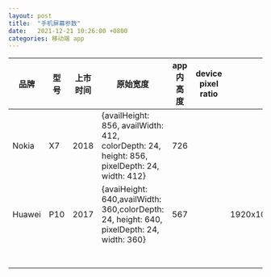 ```yaml
---
layout: post
title:  "手机屏幕参数"
date:   2021-12-21 10:26:00 +0800
categories: 移动端 app
---
```


| 品牌   | 型号 | 上市时间 | 原始宽度                                                     | app内高度 | device pixel ratio |           |
| ------ | ---- | -------- | ------------------------------------------------------------ | --------- | ------------------ | --------- |
| Nokia  | X7   | 2018     | {availHeight: 856, availWidth: 412, colorDepth: 24, height: 856, pixelDepth: 24, width: 412} | 726       |                    |           |
| Huawei | P10  | 2017     | {avaiHeight: 640,availWidth: 360,colorDepth: 24, height: 640, pixelDepth: 24, width: 360} | 567       |                    | 1920x1080 |
|        |      |          |                                                              |           |                    |           |
|        |      |          |                                                              |           |                    |           |
|        |      |          |                                                              |           |                    |           |
|        |      |          |                                                              |           |                    |           |
|        |      |          |                                                              |           |                    |           |
|        |      |          |                                                              |           |                    |           |
|        |      |          |                                                              |           |                    |           |

